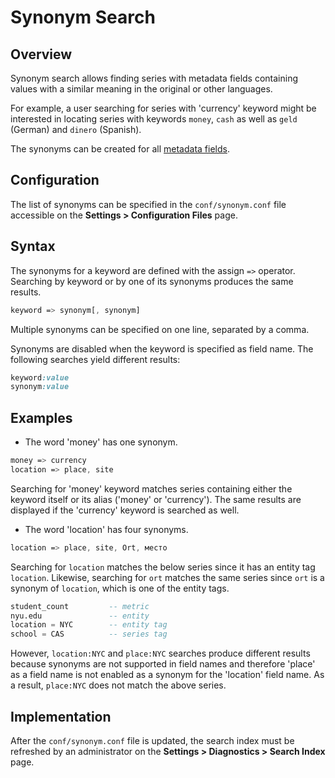 # Synonym Search

## Overview

Synonym search allows finding series with metadata fields containing values with a similar meaning in the original or other languages.

For example, a user searching for series with 'currency' keyword might be interested in locating series with keywords `money`, `cash` as well as `geld` (German) and `dinero` (Spanish).

The synonyms can be created for all [metadata fields](README.md#overview).

## Configuration

The list of synonyms can be specified in the `conf/synonym.conf` file accessible on the **Settings > Configuration Files** page.

## Syntax

The synonyms for a keyword are defined with the assign `=>` operator. Searching by keyword or by one of its synonyms produces the same results.

```css
keyword => synonym[, synonym]
```

Multiple synonyms can be specified on one line, separated by a comma.

Synonyms are disabled when the keyword is specified as field name. The following searches yield different results:

```css
keyword:value
synonym:value
```

## Examples

* The word 'money' has one synonym.

```css
money => currency
location => place, site
```

Searching for 'money' keyword matches series containing either the keyword itself or its alias ('money' or 'currency').
The same results are displayed if the 'currency' keyword is searched as well.

* The word 'location' has four synonyms.

```css
location => place, site, Ort, место
```

Searching for `location` matches the below series since it has an entity tag `location`.
Likewise, searching for `ort` matches the same series since `ort` is a synonym of `location`, which is one of the entity tags.

```sql
student_count         -- metric
nyu.edu               -- entity
location = NYC        -- entity tag
school = CAS          -- series tag
```

However, `location:NYC` and `place:NYC` searches produce different results because synonyms are not supported in field names and therefore 'place' as a field name is not enabled as a synonym for the 'location' field name. As a result, `place:NYC` does not match the above series.

## Implementation

After the `conf/synonym.conf` file is updated, the search index must be refreshed by an administrator on the **Settings > Diagnostics > Search Index** page.
